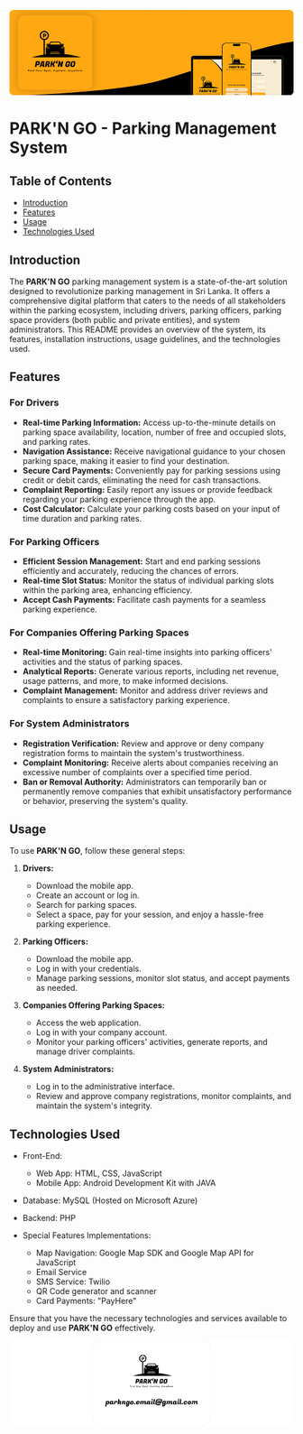 !["border image](./tests/newborder.png)

# PARK'N GO - Parking Management System

## Table of Contents

- [Introduction](#introduction)
- [Features](#features)
- [Usage](#usage)
- [Technologies Used](#technologies-used)

## Introduction

The **PARK'N GO** parking management system is a state-of-the-art solution designed to revolutionize parking management in Sri Lanka. It offers a comprehensive digital platform that caters to the needs of all stakeholders within the parking ecosystem, including drivers, parking officers, parking space providers (both public and private entities), and system administrators. This README provides an overview of the system, its features, installation instructions, usage guidelines, and the technologies used.

## Features

### For Drivers

- **Real-time Parking Information:** Access up-to-the-minute details on parking space availability, location, number of free and occupied slots, and parking rates.
- **Navigation Assistance:** Receive navigational guidance to your chosen parking space, making it easier to find your destination.
- **Secure Card Payments:** Conveniently pay for parking sessions using credit or debit cards, eliminating the need for cash transactions.
- **Complaint Reporting:** Easily report any issues or provide feedback regarding your parking experience through the app.
- **Cost Calculator:** Calculate your parking costs based on your input of time duration and parking rates.

### For Parking Officers

- **Efficient Session Management:** Start and end parking sessions efficiently and accurately, reducing the chances of errors.
- **Real-time Slot Status:** Monitor the status of individual parking slots within the parking area, enhancing efficiency.
- **Accept Cash Payments:** Facilitate cash payments for a seamless parking experience.

### For Companies Offering Parking Spaces

- **Real-time Monitoring:** Gain real-time insights into parking officers' activities and the status of parking spaces.
- **Analytical Reports:** Generate various reports, including net revenue, usage patterns, and more, to make informed decisions.
- **Complaint Management:** Monitor and address driver reviews and complaints to ensure a satisfactory parking experience.

### For System Administrators

- **Registration Verification:** Review and approve or deny company registration forms to maintain the system's trustworthiness.
- **Complaint Monitoring:** Receive alerts about companies receiving an excessive number of complaints over a specified time period.
- **Ban or Removal Authority:** Administrators can temporarily ban or permanently remove companies that exhibit unsatisfactory performance or behavior, preserving the system's quality.

## Usage

To use **PARK'N GO**, follow these general steps:

1. **Drivers:**

   - Download the mobile app.
   - Create an account or log in.
   - Search for parking spaces.
   - Select a space, pay for your session, and enjoy a hassle-free parking experience.

2. **Parking Officers:**

   - Download the mobile app.
   - Log in with your credentials.
   - Manage parking sessions, monitor slot status, and accept payments as needed.

3. **Companies Offering Parking Spaces:**

   - Access the web application.
   - Log in with your company account.
   - Monitor your parking officers' activities, generate reports, and manage driver complaints.

4. **System Administrators:**
   - Log in to the administrative interface.
   - Review and approve company registrations, monitor complaints, and maintain the system's integrity.

## Technologies Used

- Front-End:

  - Web App: HTML, CSS, JavaScript
  - Mobile App: Android Development Kit with JAVA

- Database: MySQL (Hosted on Microsoft Azure)

- Backend: PHP

- Special Features Implementations:
  - Map Navigation: Google Map SDK and Google Map API for JavaScript
  - Email Service
  - SMS Service: Twilio
  - QR Code generator and scanner
  - Card Payments: "PayHere"

Ensure that you have the necessary technologies and services available to deploy and use **PARK'N GO** effectively.

!["border image](./tests/footer_2.png)
